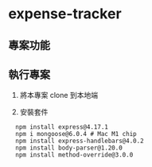 # expense-tracker

## 專案功能

## 執行專案
1. 將本專案 clone 到本地端

2. 安裝套件
```shell
  npm install express@4.17.1
  npm i mongoose@6.0.4 # Mac M1 chip
  npm install express-handlebars@4.0.2
  npm install body-parser@1.20.0
  npm install method-override@3.0.0
```